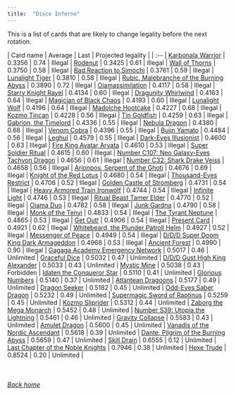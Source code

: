 ```yaml
---
title:  "Disco Inferno"
---
```


This is a list of cards that are likely to change legality before the next rotation.

| Card name | Average | Last | Projected legality |
| :-- |
[Karbonala Warrior](https://db.ygoprodeck.com/card/?search=Karbonala%20Warrior) | 0.3356 | 0.74 | Illegal |
[Rodenut](https://db.ygoprodeck.com/card/?search=Rodenut) | 0.3425 | 0.61 | Illegal |
[Wall of Thorns](https://db.ygoprodeck.com/card/?search=Wall%20of%20Thorns) | 0.3750 | 0.58 | Illegal |
[Bad Reaction to Simochi](https://db.ygoprodeck.com/card/?search=Bad%20Reaction%20to%20Simochi) | 0.3761 | 0.59 | Illegal |
[Lunalight Tiger](https://db.ygoprodeck.com/card/?search=Lunalight%20Tiger) | 0.3810 | 0.58 | Illegal |
[Rubic, Malebranche of the Burning Abyss](https://db.ygoprodeck.com/card/?search=Rubic,%20Malebranche%20of%20the%20Burning%20Abyss) | 0.3890 | 0.72 | Illegal |
[Ojamassimilation](https://db.ygoprodeck.com/card/?search=Ojamassimilation) | 0.4117 | 0.58 | Illegal |
[Starry Knight Rayel](https://db.ygoprodeck.com/card/?search=Starry%20Knight%20Rayel) | 0.4134 | 0.60 | Illegal |
[Dragunity Whirlwind](https://db.ygoprodeck.com/card/?search=Dragunity%20Whirlwind) | 0.4163 | 0.64 | Illegal |
[Magician of Black Chaos](https://db.ygoprodeck.com/card/?search=Magician%20of%20Black%20Chaos) | 0.4193 | 0.60 | Illegal |
[Lunalight Wolf](https://db.ygoprodeck.com/card/?search=Lunalight%20Wolf) | 0.4196 | 0.64 | Illegal |
[Madolche Hootcake](https://db.ygoprodeck.com/card/?search=Madolche%20Hootcake) | 0.4227 | 0.68 | Illegal |
[Kozmo Tincan](https://db.ygoprodeck.com/card/?search=Kozmo%20Tincan) | 0.4228 | 0.56 | Illegal |
[Tin Goldfish](https://db.ygoprodeck.com/card/?search=Tin%20Goldfish) | 0.4259 | 0.63 | Illegal |
[Gabrion, the Timelord](https://db.ygoprodeck.com/card/?search=Gabrion,%20the%20Timelord) | 0.4336 | 0.55 | Illegal |
[Nebula Dragon](https://db.ygoprodeck.com/card/?search=Nebula%20Dragon) | 0.4380 | 0.68 | Illegal |
[Venom Cobra](https://db.ygoprodeck.com/card/?search=Venom%20Cobra) | 0.4396 | 0.55 | Illegal |
[Bujin Yamato](https://db.ygoprodeck.com/card/?search=Bujin%20Yamato) | 0.4484 | 0.56 | Illegal |
[Leghul](https://db.ygoprodeck.com/card/?search=Leghul) | 0.4579 | 0.55 | Illegal |
[Dark-Eyes Illusionist](https://db.ygoprodeck.com/card/?search=Dark-Eyes%20Illusionist) | 0.4600 | 0.63 | Illegal |
[Fire King Avatar Arvata](https://db.ygoprodeck.com/card/?search=Fire%20King%20Avatar%20Arvata) | 0.4610 | 0.53 | Illegal |
[Super Soldier Ritual](https://db.ygoprodeck.com/card/?search=Super%20Soldier%20Ritual) | 0.4615 | 0.60 | Illegal |
[Number C107: Neo Galaxy-Eyes Tachyon Dragon](https://db.ygoprodeck.com/card/?search=Number%20C107:%20Neo%20Galaxy-Eyes%20Tachyon%20Dragon) | 0.4656 | 0.61 | Illegal |
[Number C32: Shark Drake Veiss](https://db.ygoprodeck.com/card/?search=Number%20C32:%20Shark%20Drake%20Veiss) | 0.4658 | 0.56 | Illegal |
[Arionpos, Serpent of the Ghoti](https://db.ygoprodeck.com/card/?search=Arionpos,%20Serpent%20of%20the%20Ghoti) | 0.4676 | 0.69 | Illegal |
[Knight of the Red Lotus](https://db.ygoprodeck.com/card/?search=Knight%20of%20the%20Red%20Lotus) | 0.4680 | 0.54 | Illegal |
[Thousand-Eyes Restrict](https://db.ygoprodeck.com/card/?search=Thousand-Eyes%20Restrict) | 0.4706 | 0.52 | Illegal |
[Golden Castle of Stromberg](https://db.ygoprodeck.com/card/?search=Golden%20Castle%20of%20Stromberg) | 0.4731 | 0.54 | Illegal |
[Heavy Armored Train Ironwolf](https://db.ygoprodeck.com/card/?search=Heavy%20Armored%20Train%20Ironwolf) | 0.4744 | 0.54 | Illegal |
[Infinite Light](https://db.ygoprodeck.com/card/?search=Infinite%20Light) | 0.4746 | 0.53 | Illegal |
[Ritual Beast Tamer Elder](https://db.ygoprodeck.com/card/?search=Ritual%20Beast%20Tamer%20Elder) | 0.4770 | 0.52 | Illegal |
[Ojama Duo](https://db.ygoprodeck.com/card/?search=Ojama%20Duo) | 0.4782 | 0.58 | Illegal |
[Junk Gardna](https://db.ygoprodeck.com/card/?search=Junk%20Gardna) | 0.4790 | 0.58 | Illegal |
[Monk of the Tenyi](https://db.ygoprodeck.com/card/?search=Monk%20of%20the%20Tenyi) | 0.4833 | 0.54 | Illegal |
[The Tyrant Neptune](https://db.ygoprodeck.com/card/?search=The%20Tyrant%20Neptune) | 0.4865 | 0.53 | Illegal |
[Get Out!](https://db.ygoprodeck.com/card/?search=Get%20Out!) | 0.4906 | 0.54 | Illegal |
[Present Card](https://db.ygoprodeck.com/card/?search=Present%20Card) | 0.4921 | 0.62 | Illegal |
[Whitebeard, the Plunder Patroll Helm](https://db.ygoprodeck.com/card/?search=Whitebeard,%20the%20Plunder%20Patroll%20Helm) | 0.4927 | 0.52 | Illegal |
[Messenger of Peace](https://db.ygoprodeck.com/card/?search=Messenger%20of%20Peace) | 0.4949 | 0.54 | Illegal |
[D/D/D Super Doom King Dark Armageddon](https://db.ygoprodeck.com/card/?search=D/D/D%20Super%20Doom%20King%20Dark%20Armageddon) | 0.4968 | 0.53 | Illegal |
[Ancient Forest](https://db.ygoprodeck.com/card/?search=Ancient%20Forest) | 0.4990 | 0.90 | Illegal |
[Gagaga Academy Emergency Network](https://db.ygoprodeck.com/card/?search=Gagaga%20Academy%20Emergency%20Network) | 0.5017 | 0.46 | Unlimited |
[Graceful Dice](https://db.ygoprodeck.com/card/?search=Graceful%20Dice) | 0.5032 | 0.47 | Unlimited |
[D/D/D Gust High King Alexander](https://db.ygoprodeck.com/card/?search=D/D/D%20Gust%20High%20King%20Alexander) | 0.5033 | 0.43 | Unlimited |
[Mystic Mine](https://db.ygoprodeck.com/card/?search=Mystic%20Mine) | 0.5038 | 0.43 | Forbidden |
[Idaten the Conqueror Star](https://db.ygoprodeck.com/card/?search=Idaten%20the%20Conqueror%20Star) | 0.5110 | 0.41 | Unlimited |
[Glorious Numbers](https://db.ygoprodeck.com/card/?search=Glorious%20Numbers) | 0.5140 | 0.37 | Unlimited |
[Atlantean Dragoons](https://db.ygoprodeck.com/card/?search=Atlantean%20Dragoons) | 0.5177 | 0.49 | Unlimited |
[Dragon Seeker](https://db.ygoprodeck.com/card/?search=Dragon%20Seeker) | 0.5182 | 0.45 | Unlimited |
[Odd-Eyes Saber Dragon](https://db.ygoprodeck.com/card/?search=Odd-Eyes%20Saber%20Dragon) | 0.5232 | 0.49 | Unlimited |
[Supermagic Sword of Raptinus](https://db.ygoprodeck.com/card/?search=Supermagic%20Sword%20of%20Raptinus) | 0.5259 | 0.45 | Unlimited |
[Kozmo Sliprider](https://db.ygoprodeck.com/card/?search=Kozmo%20Sliprider) | 0.5312 | 0.44 | Unlimited |
[Zaborg the Mega Monarch](https://db.ygoprodeck.com/card/?search=Zaborg%20the%20Mega%20Monarch) | 0.5452 | 0.48 | Unlimited |
[Number S39: Utopia the Lightning](https://db.ygoprodeck.com/card/?search=Number%20S39:%20Utopia%20the%20Lightning) | 0.5461 | 0.46 | Unlimited |
[Gravity Collapse](https://db.ygoprodeck.com/card/?search=Gravity%20Collapse) | 0.5583 | 0.43 | Unlimited |
[Amulet Dragon](https://db.ygoprodeck.com/card/?search=Amulet%20Dragon) | 0.5600 | 0.45 | Unlimited |
[Vanadis of the Nordic Ascendant](https://db.ygoprodeck.com/card/?search=Vanadis%20of%20the%20Nordic%20Ascendant) | 0.5618 | 0.39 | Unlimited |
[Dante, Pilgrim of the Burning Abyss](https://db.ygoprodeck.com/card/?search=Dante,%20Pilgrim%20of%20the%20Burning%20Abyss) | 0.5659 | 0.47 | Unlimited |
[Skill Drain](https://db.ygoprodeck.com/card/?search=Skill%20Drain) | 0.6555 | 0.12 | Unlimited |
[Last Chapter of the Noble Knights](https://db.ygoprodeck.com/card/?search=Last%20Chapter%20of%20the%20Noble%20Knights) | 0.7946 | 0.38 | Unlimited |
[Hexe Trude](https://db.ygoprodeck.com/card/?search=Hexe%20Trude) | 0.8524 | 0.20 | Unlimited |

<br>

###### [Back home](index)